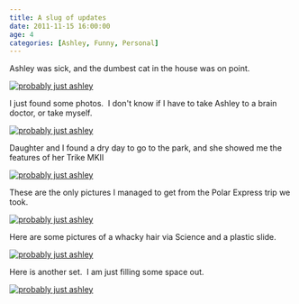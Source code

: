 ```yaml
---
title: A slug of updates
date: 2011-11-15 16:00:00
age: 4
categories: [Ashley, Funny, Personal]
---
```

Ashley was sick, and the dumbest cat in the house was on point.

[<img src="https://lh3.googleusercontent.com/uEscVSTX8399n5boeenjUsp4TlkUYcr0F1-tW3CPBEiHfI5r_U5xdthpHMvTzQgUkkvpiMeiND7Wsf_DaZ9uIrQ7p5ZNTIBB2QCkCg36rA8=w294-h220" alt="probably just ashley" class="wyseguys-album"/>](https://get.google.com/albumarchive/108001626876662627571/album/AF1QipPocqZTTHaykp1OlG1dByu9UNSe9pr1frfZrKnC?source=pwa&authKey=CN_TrYqj49zZ6gE)

I just found some photos.  I don't know if I have to take Ashley to a brain doctor, or take myself.

[<img src="https://lh3.googleusercontent.com/7sid2gCZdzXQNHbXNT5qNyg0N-kHaKFLjPUJxYLgf2syiLdHTztCChtPXmyIUgcssreRcb4P9A-vxaankbP1dvNpXVM1k6IZRteXjQYg1Q=w294-h220" alt="probably just ashley" class="wyseguys-album"/>](https://get.google.com/albumarchive/108001626876662627571/album/AF1QipN2_NLPARVlk7c3GIKqmI4sffs-eqnewJQ78DO7?source=pwa&authKey=CNyAjLSbzJTQGg)

Daughter and I found a dry day to go to the park, and she showed me the features of her Trike MKII

[<img src="https://lh3.googleusercontent.com/gssd074MU5aGaknzwOhQ9FBc9Z6LTI4_NuM5geuoac0O6AWg-Dpjh4cj-AFKDx7K0vNCaMWeIOOdU0AHOGLXV5AmLBSpuEpzsMpiNrEiEZU=w294-h220" alt="probably just ashley" class="wyseguys-album"/>](https://get.google.com/albumarchive/108001626876662627571/album/AF1QipM6Nsf7Awr382-KyDnGxf4WYuMqE67he5qGNRcB?source=pwa&authKey=CPr-m9G55865xwE)

These are the only pictures I managed to get from the Polar Express trip we took.

[<img src="https://lh3.googleusercontent.com/AzSdXrPHMzZ2yY0m2fO1lOb5vBs-LSGbmTc6ubvR6DAEaOeeFFQBWflUYowRUT8JwpomDpQ64xEz-tyQTtX8n1ynZ7LdU3uLpPYkzXZLIQ=w294-h220" alt="probably just ashley" class="wyseguys-album"/>](https://get.google.com/albumarchive/108001626876662627571/album/AF1QipOc4RHg5mikSLgAl6aBwQvlaowDv4wmKD2jf8UT?source=pwa&authKey=CJvVx427zImGdQ)

Here are some pictures of a whacky hair via Science and a plastic slide.

[<img src="https://lh3.googleusercontent.com/yczghC1b9sLcviZY1L0RTBqwonqQyv7ZEMVHzuYgelSYhzMM4xg3ihYk0axI6lcWe0vF9IgVjDoHSViDN14_DRMkghaqmRaPpBSnMDIa9g=w294-h220" alt="probably just ashley" class="wyseguys-album"/>](https://get.google.com/albumarchive/108001626876662627571/album/AF1QipMQIc6c_nmK1SBRCjbK5Pl87GP0ePI_6HPhpKkw?source=pwa&authKey=CIuelM6h-961RA)

Here is another set.  I am just filling some space out.

[<img src="https://lh3.googleusercontent.com/asOAc9XZp7sZoanP_sIdLCbRYFMY2QXNoBkW-M3ZqHwMOY3uxfUNtlfRTpfazQV9nKS0m6PP8TqvVzFeEUMJoedhH1J-j0yO_vZIid78Bgw=w294-h220" alt="probably just ashley" class="wyseguys-album"/>](https://get.google.com/albumarchive/108001626876662627571/album/AF1QipMm6I6Qp69biMny25iMU0A4UxYp3lHwkGxRbnAh?source=pwa&authKey=CKuq5MOS957enQE)